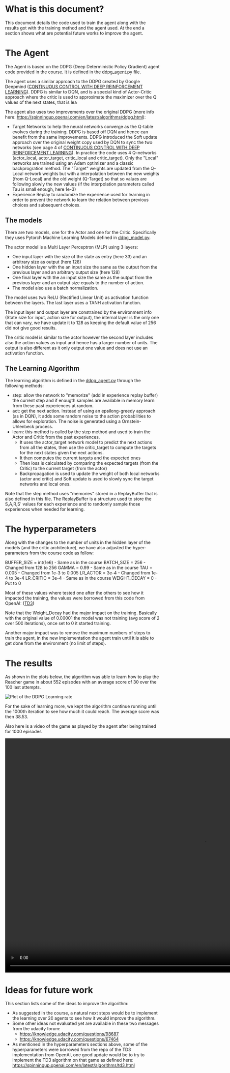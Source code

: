 # What is this document?

This document details the code used to train the agent along with the results got with the training method and the agent used. At the end a section shows what are potential future works to improve the agent.

# The Agent
The Agent is based on the DDPG (Deep Deterministic Policy Gradient) agent code provided in the course. It is defined in the [ddpg_agent.py](ddpg_agent.py) file.

The agent uses a similar approach to the DDPG created by Google Deepmind ([CONTINUOUS CONTROL WITH DEEP REINFORCEMENT
LEARNING](https://arxiv.org/pdf/1509.02971)). DDPG is similar to DQN, and is a special kind of Actor-Critic approach where the critic is used to approximate the maximizer over the Q values of the next states, that is lea

The agent also uses two improvements over the original DDPG (more info here: https://spinningup.openai.com/en/latest/algorithms/ddpg.html):
- Target Networks to help the neural networks converge as the Q-table evolves during the training. DDPG is based off DQN and hence can benefit from the same improvements. DDPG introduced the Soft update approach over the original weight copy used by DQN to sync the two networks (see page 4 of [CONTINUOUS CONTROL WITH DEEP REINFORCEMENT LEARNING](https://arxiv.org/pdf/1509.02971)). 
In practice the code uses 4 Q-networks (actor_local, actor_target, critic_local and critic_target). Only the "Local" networks are trained using an Adam optimizer and a classic backprogration method. The "Target" weights are updated from the Q-Local network weights but with a interpolation between the new weights (from Q-Local) and the old weight (Q-Target) so that so values are following slowly the new values (if the interpolation parameters called Tau is small enough, here 1e-3)
- Experience Replay to randomize the experience used for learning in order to prevent the network to learn the relation between previous choices and subsequent choices.


## The models
There are two models, one for the Actor and one for the Critic.
Specifically they uses Pytorch Machine Learning Models defined in [ddpg_model.py](ddpg_model.py). 

The actor model is a Multi Layer Perceptron (MLP) using 3 layers:
- One input layer with the size of the state as entry (here 33) and an arbitrary size as output (here 128)
- One hidden layer with the an input size the same as the output from the previous layer and an arbitrary output size (here 128) 
- One final layer with the an input size the same as the output from the previous layer and an output size equals to the number of action.
- The model also use a batch normalization.

The model uses two ReLU (Rectified Linear Unit) as activation function between the layers. The last layer uses a TANH activation function. 

The input layer and output layer are constrained by the environment info (State size for input, action size for output), the internal layer is the only one that can vary, we have update it to 128 as keeping the default value of 256 did not give good results.

The critic model is similar to the actor however the second layer includes also the action values as input and hence has a larger number of units. The output is also different as it only output one value and does not use an activation function.

## The Learning Algorithm
The learning algorithm is defined in the [ddpg_agent.py](ddpg_agent.py) through the following methods:

- step: allow the network to "memorize" (add in experience replay buffer) the current step and if enougth samples are available in memory learn from these past experiences at random.
- act: get the next action. Instead of using an epsilong-greedy approach (as in DQN), it adds some random noise to the action probabilities to allows for exploration. The noise is generated using a Ornstein-Uhlenbeck process.
- learn: this method is called by the step method and used to train the Actor and Critic from the past experiences. 
    - It uses the actor_target network model to predict the next actions from all the states, then use the critic_target to compute the targets for the next states given the next actions.
    - It then computes the current targets and the expected ones
    - Then loss is calculated by comparing the expected targets (from the Critic) to the current target (from the actor)
    - Backpropagation is used to update the weight of both local networks (actor and critic) and Soft update is used to slowly sync the target networks and local ones.

Note that the step method uses "memories" stored in a ReplayBuffer that is also defined in this file. The ReplayBuffer is a structure used to store the S,A,R,S' values for each experience and to randomly sample those experiences when needed for learning.

# The hyperparameters
Along with the changes to the number of units in the hidden layer of the models (and the critic architecture), we have also adjusted the hyper-parameters from the course code as follow:

BUFFER_SIZE = int(1e6)  - Same as in the course
BATCH_SIZE = 256        - Changed from 128 to 256
GAMMA = 0.99            - Same as in the course
TAU = 0.005             - Changed from 1e-3 to 0.005
LR_ACTOR = 3e-4         - Changed from 1e-4 to 3e-4
LR_CRITIC = 3e-4        - Same as in the course
WEIGHT_DECAY = 0        - Put to 0

Most of these values where tested one after the others to see how it impacted the training, the values were borrowed from this code from OpenAI: ([TD3](https://github.com/sfujim/TD3))

Note that the Weight_Decay had the major impact on the training. Basically with the original value of 0.00001 the model was not training (avg score of 2 over 500 iterations), once set to 0 it started training.

Another major impact was to remove the maximum numbers of steps to train the agent, in the new implementation the agent train until it is able to get done from the environment (no limit of steps).

# The results

As shown in the plots below, the algorithm was able to learn how to play the Reacher game in about 552 episodes with an average score of 30 over the 100 last attempts. 

![Plot of the DDPG Learning rate](plot_learning.png)

For the sake of learning more, we kept the algorithm continue running until the 1000th iteration to see how much it could reach. The average score was then 38.53.

Also here is a video of the game as played by the agent after being trained for 1000 episodes 

<video width="1290" height="762" controls>
  <source src="P2_Reacher.mp4" type="video/mp4">
</video>


# Ideas for future work

This section lists some of the ideas to improve the algorithm:
- As suggested in the course, a natural next steps would be to implement the learning over 20 agents to see how it would improve the algorithm. 
- Some other ideas not evaluated yet are available in these two messages from the udacity forum:
  - https://knowledge.udacity.com/questions/98687
  - https://knowledge.udacity.com/questions/67464
- As mentioned in the hyperparameters sections above, some of the hyperparameters were borrowed from the repo of the TD3 implementation from OpenAI, one good update would be to try to implement the TD3 algorithm on that game as defined here: https://spinningup.openai.com/en/latest/algorithms/td3.html 